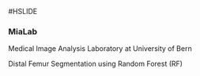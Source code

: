 #HSLIDE

### MiaLab

Medical Image Analysis Laboratory at University of Bern

Distal Femur Segmentation using Random Forest (RF)
